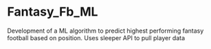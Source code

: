 ﻿# Fantasy_Fb_ML

 Development of a ML algorithm to predict highest performing fantasy football based on position. Uses sleeper API to pull player data

